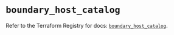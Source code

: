 # `boundary_host_catalog`

Refer to the Terraform Registry for docs: [`boundary_host_catalog`](https://registry.terraform.io/providers/hashicorp/boundary/1.4.0/docs/resources/host_catalog).
